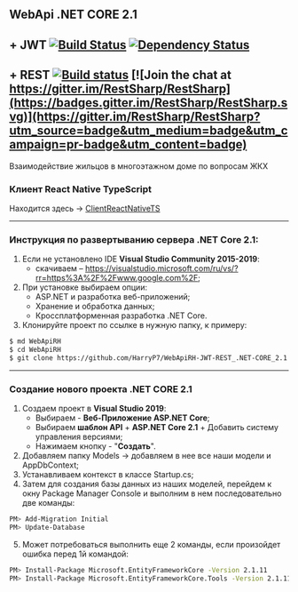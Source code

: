 ## WebApi .NET CORE 2.1
## + JWT	[![Build Status](https://secure.travis-ci.org/auth0/node-jsonwebtoken.svg?branch=master)](http://travis-ci.org/auth0/node-jsonwebtoken) [![Dependency Status](https://david-dm.org/auth0/node-jsonwebtoken.svg)](https://david-dm.org/auth0/node-jsonwebtoken)
## + REST   [![Build status](https://ci.appveyor.com/api/projects/status/5vdwwducje0miayf?svg=true)](https://ci.appveyor.com/project/hallem/restsharp) [![Join the chat at https://gitter.im/RestSharp/RestSharp](https://badges.gitter.im/RestSharp/RestSharp.svg)](https://gitter.im/RestSharp/RestSharp?utm_source=badge&utm_medium=badge&utm_campaign=pr-badge&utm_content=badge)
Взаимодействие жильцов в многоэтажном доме по вопросам ЖКХ

### Клиент React Native TypeScript
Находится здесь -> [ClientReactNativeTS](https://github.com/HarryP7/mobileClient_React-Native-TS-Project_RuleYourHome.git)

-----------------------
### Инструкция по развертыванию сервера .NET Core 2.1:
1.  Если не установлено IDE **Visual Studio Community 2015-2019**: 
    * скачиваем – https://visualstudio.microsoft.com/ru/vs/?rr=https%3A%2F%2Fwww.google.com%2F;
2.  При установке выбираем опции: 
    * ASP.NET и разработка веб-приложений;
    * Хранение и обработка данных;
    * Кроссплатформенная разработка .NET Core.
3. Клонируйте проект по ссылке в нужную папку, к примеру: 
```bash
$ md WebApiRH
$ cd WebApiRH
$ git clone https://github.com/HarryP7/WebApiRH-JWT-REST_.NET-CORE_2.1.git
```

-----------------------
### Создание нового проекта .NET CORE 2.1
1. Создаем проект в **Visual Studio 2019**: 
    * Выбираем - **Веб-Приложение ASP.NET Core**;
    * Выбираем **шаблон API** + **ASP.NET Core 2.1** + Добавить систему управления версиями; 
    * Нажимаем кнопку - "**Создать**".
2. Добавляем папку Models -> добавляем в нее все наши модели и AppDbContext;
3. Устанавливаем контекст в классе Startup.cs;
4. Затем для создания базы данных из наших моделей, перейдем к окну Package Manager Console и выполним в нем последовательно две команды:
```bash
PM> Add-Migration Initial 
PM> Update-Database
```
5. Может потребоваться выполнить еще 2 команды, если произойдет ошибка перед 1й командой:
```bash
PM> Install-Package Microsoft.EntityFrameworkCore -Version 2.1.11
PM> Install-Package Microsoft.EntityFrameworkCore.Tools -Version 2.1.11
```